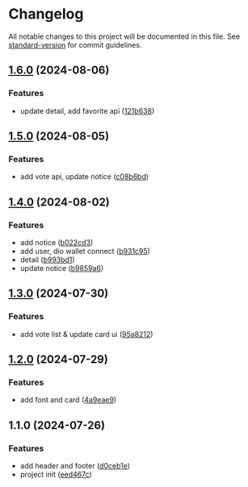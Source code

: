 # Changelog

All notable changes to this project will be documented in this file. See [standard-version](https://github.com/conventional-changelog/standard-version) for commit guidelines.

## [1.6.0](https://github.com/duiyuan/XREI/compare/v1.5.0...v1.6.0) (2024-08-06)


### Features

* update detail, add favorite api ([121b638](https://github.com/duiyuan/XREI/commit/121b638e16250fe30999bbaeb127752ed2e6130e))

## [1.5.0](https://github.com/duiyuan/XREI/compare/v1.4.0...v1.5.0) (2024-08-05)


### Features

* add vote api, update notice ([c08b6bd](https://github.com/duiyuan/XREI/commit/c08b6bd4d7094bb7265853cd2493f3f4ff702076))

## [1.4.0](https://github.com/duiyuan/XREI/compare/v1.3.0...v1.4.0) (2024-08-02)


### Features

* add notice ([b022cd3](https://github.com/duiyuan/XREI/commit/b022cd3d1650dd5a39b9a83ba1fe23cc7a5a7c7a))
* add user, dio wallet connect ([b931c95](https://github.com/duiyuan/XREI/commit/b931c9589939cf5536c5a48349e71a5b6d973ba1))
* detail ([b993bd1](https://github.com/duiyuan/XREI/commit/b993bd1234ed72c4cc1fdbc4f504b657d493d1da))
* update notice ([b9859a6](https://github.com/duiyuan/XREI/commit/b9859a66c18b8815c591db217d90b939d72af50c))

## [1.3.0](https://github.com/duiyuan/XREI/compare/v1.2.0...v1.3.0) (2024-07-30)


### Features

* add vote list & update card ui ([95a8212](https://github.com/duiyuan/XREI/commit/95a8212704aad0aab6b64ab294a1cfa175eeecfe))

## [1.2.0](https://github.com/duiyuan/XREI/compare/v1.1.0...v1.2.0) (2024-07-29)


### Features

* add font and card ([4a9eae9](https://github.com/duiyuan/XREI/commit/4a9eae95ee31a75f8ce0cc5419549954d2550eab))

## 1.1.0 (2024-07-26)


### Features

* add header and footer ([d0ceb1e](https://github.com/duiyuan/XREI/commit/d0ceb1e034fa76adaf27d24fb597034aee5c10c4))
* project init ([eed467c](https://github.com/duiyuan/XREI/commit/eed467c6a68d2f23f1421556a734fe8beb0bea5f))
